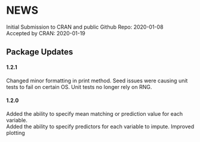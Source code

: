 NEWS
================

Initial Submission to CRAN and public Github Repo: 2020-01-08  
Accepted by CRAN: 2020-01-19


## Package Updates  

#### 1.2.1  
Changed minor formatting in print method.
Seed issues were causing unit tests to fail on certain OS. Unit tests no longer rely on RNG.

#### 1.2.0  
Added the ability to specify mean matching or prediction value for each variable.  
Added the ability to specify predictors for each variable to impute.
Improved plotting
